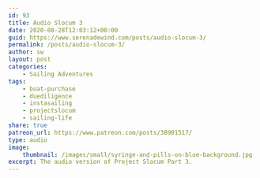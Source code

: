```yaml
---
id: 93
title: Audio Slocum 3
date: 2020-08-28T12:03:12+00:00
guid: https://www.serenadewind.com/posts/audio-slocum-3/
permalink: /posts/audio-slocum-3/
author: sw
layout: post
categories:
    - Sailing Adventures
tags:
    - boat-purchase
    - duediligence
    - instasailing
    - projectslocum
    - sailing-life
share: true
patreon_url: https://www.patreon.com/posts/38901517/
type: audio
image:
    thumbnail: /images/small/syringe-and-pills-on-blue-background.jpg 
excerpt: The audio version of Project Slocum Part 3.
---
```

